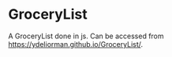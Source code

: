 # GroceryList
A GroceryList done in js. Can be accessed from https://ydeliorman.github.io/GroceryList/.
